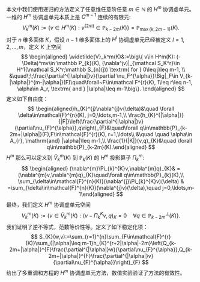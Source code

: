 本文中我们使用递归的方法定义了任意维任意阶任意 $m\in \mathbb{N}$ 的 $H^m$
协调虚单元。一维的 $H^m$ 协调虚单元本质上是 $C^{m-1}$ 连续的有限元:
$$
V_k^m(K):=\{v\in H^m(K):v^{(2m)}\in\mathbb{P}_{k-2m}(K)\}=\mathbb{P}_{\max\{k,2m-1\}}(K).
$$
对于 $n$ 维多面体 $K$，假设 $n-1$ 维多面体上的 $H^l$
协调虚单元已经被定义 $l=1, 2, ..., m$，定义 $K$ 上空间 
$$
\begin{aligned}
\widetilde{V}_k^m(K)&:=\big\{ v\in H^m(K):  (-\Delta)^mv\in \mathbb P_{k}(K),  (\nabla^jv)|_{\mathcal S_K^r}\in H^1(\mathcal S_K^r;\mathbb S_{n}(j)) \textrm{ for } 0\leq j\leq m-1, \\
&\quad\;\;\frac{\partial^{|\alpha|}v}{\partial \nu_F^{\alpha}}\Big|_F\in V_{k-|\alpha|}^{m-|\alpha|}(F)\quad\forall~F\in\mathcal F^{r}(K), 1\leq r\leq n-1, \alpha\in A_r, \textrm{ and } |\alpha|\leq m-1\big\}.    
\end{aligned}
$$
定义如下自由度：
$$
\begin{aligned}h_{K}^{j}\nabla^{j}v(\delta)&\quad \forall \delta\in\mathcal{F}^{n}(K),
j=0,\ldots,m-1,\\
\frac{h_{K}^{|\alpha|}}{|F|}\left(\frac{\partial^{|\alpha|}v}
{\partial\nu_{F}^{\alpha}},q\right)_{F}&\quad\forall
q\in\mathbb{P}_{k-2m+|\alpha|}(F),F\in\mathcal{F}^{r}(K), r=1,\ldots\\
&\quad \quad \alpha\in A_{r}, \mathrm{and} |\alpha|\leq m-1,\\
\frac{1}{|K|}(v,q)_{K}&\quad \forall q\in\mathbb{P}_{k-2m}(K).\end{aligned}
$$
$H^m$
那么可以定义到 $\widetilde{V}_k^m(K)$ 到 $\mathbb{P}_k(K)$ 的 $H^m$ 投影算子
$\Pi_k^m$:
$$
\begin{aligned}
(\nabla^{m}\Pi_{k}^{K}v,\nabla^{m}q)_{K}& =(\nabla^{m}v,\nabla^{m}q)_{K}\quad\forall
q\in\mathbb{P}_{k}(K),\\
\sum_{\delta\in\mathcal{F}^{n}(K)}(\nabla^{j}\Pi_{k}^{K}v)(\delta) & =\sum_{\delta\in\mathcal{F}^{n}(K)}(\nabla^{j}v)(\delta),\quad
j=0,\ldots,m-1\end{aligned}
$$
最终，我们定义 $H^m$ 协调虚单元空间
$$
V_k^m(K):=\{v\in\widetilde{V}_k^m(K):(v-\Pi_k^Kv,q)_K=0\quad\forall q\in\mathbb{P}_{k-2m}^\perp(K)\}.
$$
我们证明了逆不等式，范数等价性等。定义了如下稳定化项：
$$
S_{K}(w,v):=\sum_{r=1}^{n}\sum_{F\in\mathcal{F}^{r}(K)}\sum_{|\alpha|\leq m-1}h_{K}^{r+2|\alpha|-2m}\left(Q_{k-2m+|\alpha|}^{F}\frac{\partial^{|\alpha|}w}{\partial\nu_{F}^{\alpha}},Q_{k-2m+|\alpha|}^{F}\frac{\partial^{|\alpha|}v}{\partial\nu_{F}^{\alpha}}\right)_{F}
$$
给出了多重调和方程的 $H^m$ 协调虚单元方法，数值实验验证了方法的有效性。


